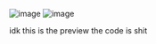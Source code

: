 ![image](https://github.com/user-attachments/assets/169e9eee-ed88-4a4c-afe1-0592fc697b32)
![image](https://github.com/user-attachments/assets/cadaeac3-cafb-463c-9577-4b535cee246a)

idk this is the preview
the code is shit
